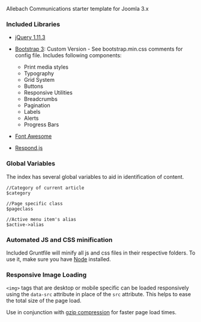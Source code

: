 Allebach Communications starter template for Joomla 3.x

### Included Libraries ###
* [jQuery 1.11.3](https://jquery.com/)

* [Bootstrap 3](http://getbootstrap.com/): Custom Version - See bootstrap.min.css comments for config file. Includes following components:
	* Print media styles
	* Typography
	* Grid System
	* Buttons
	* Responsive Utilities
	* Breadcrumbs
	* Pagination
	* Labels
	* Alerts
	* Progress Bars 

* [Font Awesome](http://fortawesome.github.io/Font-Awesome/)
* [Respond.js](https://github.com/scottjehl/Respond)

### Global Variables ###
The index has several global variables to aid in identification of content.

	//Category of current article
	$category
	
	//Page specific class
	$pageclass
	
	//Active menu item's alias
	$active->alias

### Automated JS and CSS minification ###
Included Gruntfile will minify all js and css files in their respective folders. To use it, make sure you have [Node](https://nodejs.org/) installed.

### Responsive Image Loading ###
`<img>` tags that are desktop or mobile specific can be loaded responsively using the `data-src` attribute in place of the `src` attribute. This helps to ease the total size of the page load.

Use in conjunction with [gzip compression](https://bitbucket.org/snippets/allebachcommunications/5E7Ad/joomla-htaccess-with-gzip-compression) for faster page load times.